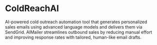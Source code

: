 # ColdReachAI
AI-powered cold outreach automation tool that generates personalized sales emails using advanced language models and delivers them via SendGrid. AIMailer streamlines outbound sales by reducing manual effort and improving response rates with tailored, human-like email drafts.

